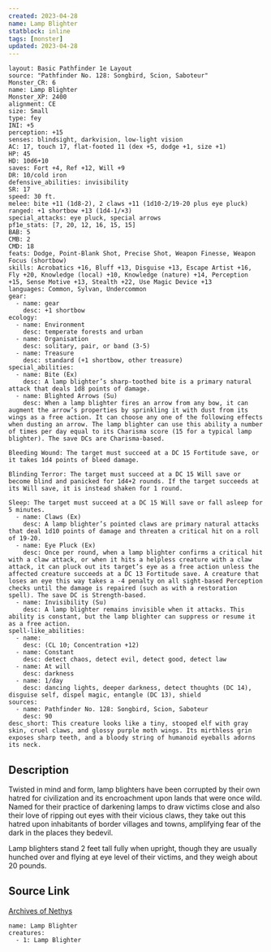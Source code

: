 ```yaml
---
created: 2023-04-28
name: Lamp Blighter
statblock: inline
tags: [monster]
updated: 2023-04-28
---
```

```statblock
layout: Basic Pathfinder 1e Layout
source: "Pathfinder No. 128: Songbird, Scion, Saboteur"
Monster_CR: 6
name: Lamp Blighter
Monster_XP: 2400
alignment: CE
size: Small
type: fey
INI: +5
perception: +15
senses: blindsight, darkvision, low-light vision
AC: 17, touch 17, flat-footed 11 (dex +5, dodge +1, size +1)
HP: 45
HD: 10d6+10
saves: Fort +4, Ref +12, Will +9
DR: 10/cold iron
defensive_abilities: invisibility
SR: 17
speed: 30 ft.
melee: bite +11 (1d8-2), 2 claws +11 (1d10-2/19-20 plus eye pluck)
ranged: +1 shortbow +13 (1d4-1/×3)
special_attacks: eye pluck, special arrows
pf1e_stats: [7, 20, 12, 16, 15, 15]
BAB: 5
CMB: 2
CMD: 18
feats: Dodge, Point-Blank Shot, Precise Shot, Weapon Finesse, Weapon Focus (shortbow)
skills: Acrobatics +16, Bluff +13, Disguise +13, Escape Artist +16, Fly +20, Knowledge (local) +10, Knowledge (nature) +14, Perception +15, Sense Motive +13, Stealth +22, Use Magic Device +13
languages: Common, Sylvan, Undercommon
gear:
  - name: gear
    desc: +1 shortbow
ecology:
  - name: Environment
    desc: temperate forests and urban
  - name: Organisation
    desc: solitary, pair, or band (3-5)
  - name: Treasure
    desc: standard (+1 shortbow, other treasure)
special_abilities:
  - name: Bite (Ex)
    desc: A lamp blighter’s sharp-toothed bite is a primary natural attack that deals 1d8 points of damage.
  - name: Blighted Arrows (Su)
    desc: When a lamp blighter fires an arrow from any bow, it can augment the arrow’s properties by sprinkling it with dust from its wings as a free action. It can choose any one of the following effects when dusting an arrow. The lamp blighter can use this ability a number of times per day equal to its Charisma score (15 for a typical lamp blighter). The save DCs are Charisma-based. 

Bleeding Wound: The target must succeed at a DC 15 Fortitude save, or it takes 1d4 points of bleed damage. 

Blinding Terror: The target must succeed at a DC 15 Will save or become blind and panicked for 1d4+2 rounds. If the target succeeds at its Will save, it is instead shaken for 1 round. 

Sleep: The target must succeed at a DC 15 Will save or fall asleep for 5 minutes.
  - name: Claws (Ex)
    desc: A lamp blighter’s pointed claws are primary natural attacks that deal 1d10 points of damage and threaten a critical hit on a roll of 19-20.
  - name: Eye Pluck (Ex)
    desc: Once per round, when a lamp blighter confirms a critical hit with a claw attack, or when it hits a helpless creature with a claw attack, it can pluck out its target’s eye as a free action unless the affected creature succeeds at a DC 13 Fortitude save. A creature that loses an eye this way takes a -4 penalty on all sight-based Perception checks until the damage is repaired (such as with a restoration spell). The save DC is Strength-based.
  - name: Invisibility (Su)
    desc: A lamp blighter remains invisible when it attacks. This ability is constant, but the lamp blighter can suppress or resume it as a free action.
spell-like_abilities:
  - name:
    desc: (CL 10; Concentration +12)
  - name: Constant
    desc: detect chaos, detect evil, detect good, detect law
  - name: At will
    desc: darkness
  - name: 1/day
    desc: dancing lights, deeper darkness, detect thoughts (DC 14), disguise self, dispel magic, entangle (DC 13), shield
sources:
  - name: Pathfinder No. 128: Songbird, Scion, Saboteur
    desc: 90
desc_short: This creature looks like a tiny, stooped elf with gray skin, cruel claws, and glossy purple moth wings. Its mirthless grin exposes sharp teeth, and a bloody string of humanoid eyeballs adorns its neck.
```
## Description
Twisted in mind and form, lamp blighters have been corrupted by their own hatred for civilization and its encroachment upon lands that were once wild. Named for their practice of darkening lamps to draw victims close and also their love of ripping out eyes with their vicious claws, they take out this hatred upon inhabitants of border villages and towns, amplifying fear of the dark in the places they bedevil.

 Lamp blighters stand 2 feet tall fully when upright, though they are usually hunched over and flying at eye level of their victims, and they weigh about 20 pounds. 
## Source Link
[Archives of Nethys](https://aonprd.com/MonsterDisplay.aspx?ItemName=Lamp%20Blighter)
```encounter-table
name: Lamp Blighter
creatures:
  - 1: Lamp Blighter
```
